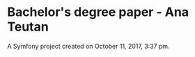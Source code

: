 Bachelor's degree paper - Ana Teutan
===========

A Symfony project created on October 11, 2017, 3:37 pm.
